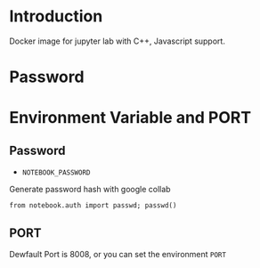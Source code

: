 # Introduction

Docker image for jupyter lab with C++, Javascript support.

# Password


# Environment Variable and PORT

## Password

- `NOTEBOOK_PASSWORD`

Generate password hash with google collab

```
from notebook.auth import passwd; passwd()
```

## PORT

Dewfault Port is 8008, or you can set the environment `PORT`
